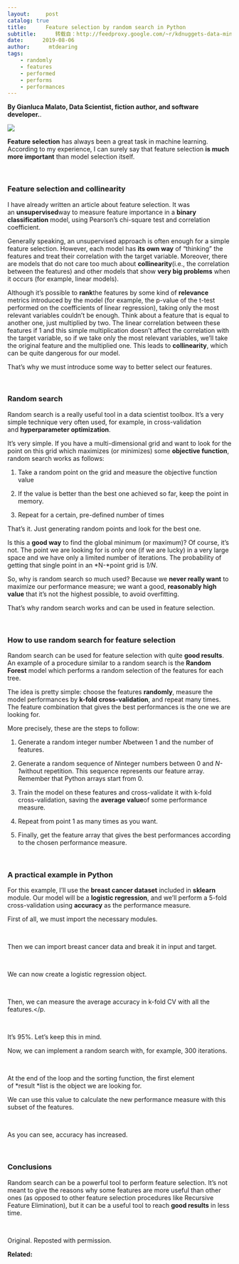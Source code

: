 ```yaml
---
layout:     post
catalog: true
title:      Feature selection by random search in Python
subtitle:      转载自：http://feedproxy.google.com/~r/kdnuggets-data-mining-analytics/~3/nOgMZxJrXAM/feature-selection-random-search-python.html
date:      2019-08-06
author:      mtdearing
tags:
    - randomly
    - features
    - performed
    - performs
    - performances
---
```


**By Gianluca Malato, Data Scientist, fiction author, and software developer.**.

![](https://miro.medium.com/max/875/0*-lJ3huoCTMdRAL5L)


**Feature selection** has always been a great task in machine learning. According to my experience, I can surely say that feature selection **is much more important** than model selection itself.

 

### Feature selection and collinearity

I have already written an article about feature selection. It was an **unsupervised**way to measure feature importance in a **binary classification** model, using Pearson’s chi-square test and correlation coefficient.


Generally speaking, an unsupervised approach is often enough for a simple feature selection. However, each model has **its own way** of “thinking” the features and treat their correlation with the target variable. Moreover, there are models that do not care too much about **collinearity**(i.e., the correlation between the features) and other models that show **very big problems** when it occurs (for example, linear models).


Although it’s possible to **rank**the features by some kind of **relevance** metrics introduced by the model (for example, the p-value of the t-test performed on the coefficients of linear regression), taking only the most relevant variables couldn’t be enough. Think about a feature that is equal to another one, just multiplied by two. The linear correlation between these features if 1 and this simple multiplication doesn’t affect the correlation with the target variable, so if we take only the most relevant variables, we’ll take the original feature and the multiplied one. This leads to **collinearity**, which can be quite dangerous for our model.


That’s why we must introduce some way to better select our features.


 

### Random search

Random search is a really useful tool in a data scientist toolbox. It’s a very simple technique very often used, for example, in cross-validation and **hyperparameter optimization**.


It’s very simple. If you have a multi-dimensional grid and want to look for the point on this grid which maximizes (or minimizes) some **objective function**, random search works as follows:


1. Take a random point on the grid and measure the objective function value

1. If the value is better than the best one achieved so far, keep the point in memory.

1. Repeat for a certain, pre-defined number of times


That’s it. Just generating random points and look for the best one.


Is this a **good way** to find the global minimum (or maximum)? Of course, it’s not. The point we are looking for is only one (if we are lucky) in a very large space and we have only a limited number of iterations. The probability of getting that single point in an *N-*point grid is *1/N*.


So, why is random search so much used? Because we **never really want** to maximize our performance measure; we want a good, **reasonably high value** that it’s not the highest possible, to avoid overfitting.


That’s why random search works and can be used in feature selection.


 

### How to use random search for feature selection

Random search can be used for feature selection with quite **good results**. An example of a procedure similar to a random search is the **Random Forest** model which performs a random selection of the features for each tree.


The idea is pretty simple: choose the features **randomly**, measure the model performances by **k-fold cross-validation**, and repeat many times. The feature combination that gives the best performances is the one we are looking for.


More precisely, these are the steps to follow:


1. Generate a random integer number *N*between 1 and the number of features.

1. Generate a random sequence of *N*integer numbers between 0 and *N-1*without repetition. This sequence represents our feature array. Remember that Python arrays start from 0.

1. Train the model on these features and cross-validate it with k-fold cross-validation, saving the **average value**of some performance measure.

1. Repeat from point 1 as many times as you want.

1. Finally, get the feature array that gives the best performances according to the chosen performance measure.


 

### A practical example in Python

For this example, I’ll use the **breast cancer dataset** included in **sklearn** module. Our model will be a **logistic regression**, and we’ll perform a 5-fold cross-validation using **accuracy** as the performance measure.


First of all, we must import the necessary modules.


 

Then we can import breast cancer data and break it in input and target.


 

We can now create a logistic regression object.


 

Then, we can measure the average accuracy in k-fold CV with all the features.</p.

 

It’s 95%. Let’s keep this in mind.

Now, we can implement a random search with, for example, 300 iterations.


 

At the end of the loop and the sorting function, the first element of *result *list is the object we are looking for.


We can use this value to calculate the new performance measure with this subset of the features.


 

As you can see, accuracy has increased.


 

### Conclusions

Random search can be a powerful tool to perform feature selection. It’s not meant to give the reasons why some features are more useful than other ones (as opposed to other feature selection procedures like Recursive Feature Elimination), but it can be a useful tool to reach **good results** in less time.


 

Original. Reposted with permission.

**Related:**


